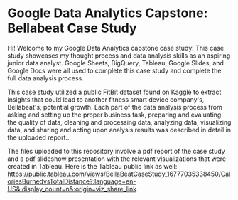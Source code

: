 # Google Data Analytics Capstone: Bellabeat Case Study
Hi! Welcome to my Google Data Analytics capstone case study! This case study showcases my thought process and data analysis skills as an aspiring junior data analyst. Google Sheets, BigQuery, Tableau, Google Slides, and Google Docs were all used to complete this case study and complete the full data analysis process.

This case study utilized a public FitBit dataset found on Kaggle to extract insights that could lead to another fitness smart device company's, Bellabeat's, potential growth. Each part of the data analysis process from asking and setting up the proper business task, preparing and evaluating the quality of data, cleaning and processing data, analyzing data, visualizing data, and sharing and acting upon analysis results was described in detail in the uploaded report..

The files uploaded to this repository involve a pdf report of the case study and a pdf slideshow presentation with the relevant visualizations that were created in Tableau. Here is the Tableau public link as well:
https://public.tableau.com/views/BellaBeatCaseStudy_16777035338450/CaloriesBurnedvsTotalDistance?:language=en-US&:display_count=n&:origin=viz_share_link
